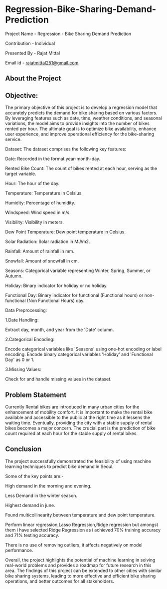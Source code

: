 # Regression-Bike-Sharing-Demand-Prediction

Project Name - Regression - Bike Sharing Demand Prediction

Contribution - Individual

Presented By - Rajat Mittal

Email id - rajatmittal251@gmail.com

## About the Project

## Objective:

The primary objective of this project is to develop a regression model that accurately predicts the demand for bike sharing based on various factors. By leveraging features such as date, time, weather conditions, and seasonal variations, the model aims to provide insights into the number of bikes rented per hour. The ultimate goal is to optimize bike availability, enhance user experience, and improve operational efficiency for the bike-sharing service.

Dataset: The dataset comprises the following key features:

Date: Recorded in the format year-month-day.

Rented Bike Count: The count of bikes rented at each hour, serving as the target variable.

Hour: The hour of the day.

Temperature: Temperature in Celsius.

Humidity: Percentage of humidity.

Windspeed: Wind speed in m/s.

Visibility: Visibility in meters.

Dew Point Temperature: Dew point temperature in Celsius.

Solar Radiation: Solar radiation in MJ/m2.

Rainfall: Amount of rainfall in mm.

Snowfall: Amount of snowfall in cm.

Seasons: Categorical variable representing Winter, Spring, Summer, or Autumn.

Holiday: Binary indicator for holiday or no holiday.

Functional Day: Binary indicator for functional (Functional hours) or non-functional (Non Functional Hours) day.

Data Preprocessing:

1.Date Handling:

Extract day, month, and year from the 'Date' column.

2.Categorical Encoding:

Encode categorical variables like 'Seasons' using one-hot encoding or label encoding. Encode binary categorical variables 'Holiday' and 'Functional Day' as 0 or 1.

3.Missing Values:

Check for and handle missing values in the dataset.

## Problem Statement

Currently Rental bikes are introduced in many urban cities for the enhancement of mobility comfort. It is important to make the rental bike available and accessible to the public at the right time as it lessens the waiting time. Eventually, providing the city with a stable supply of rental bikes becomes a major concern. The crucial part is the prediction of bike count required at each hour for the stable supply of rental bikes.

## Conclusion
The project successfully demonstrated the feasibility of using machine learning techniques to predict bike demand in Seoul.

Some of the key points are:-

High demand in the morning and evening.

Less Demand in the winter season.

Highest demand in june.

Found multicollinearity between temperature and dew point temperature.

Perform linear regression,Lasso Regression,Ridge regression but amongst them i have selected Ridge Regression as i achieved 70% training accuracy and 71% testing accuracy.

There is no use of removing outliers, it affects negatively on model performance.

Overall, the project highlights the potential of machine learning in solving real-world problems and provides a roadmap for future research in this area. The findings of this project can be extended to other cities with similar bike sharing systems, leading to more effective and efficient bike sharing operations, and better outcomes for all stakeholders.
